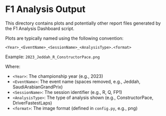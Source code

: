 # F1 Analysis Output

This directory contains plots and potentially other report files generated by the F1 Analysis Dashboard script.

Plots are typically named using the following convention:

`<Year>_<EventName>_<SessionName>_<AnalysisType>.<format>`

Example: `2023_Jeddah_R_ConstructorPace.png`

Where:
*   `<Year>`: The championship year (e.g., 2023)
*   `<EventName>`: The event name (spaces removed, e.g., Jeddah, SaudiArabianGrandPrix)
*   `<SessionName>`: The session identifier (e.g., R, Q, FP1)
*   `<AnalysisType>`: The type of analysis shown (e.g., ConstructorPace, DriverFastestLaps)
*   `<format>`: The image format (defined in `config.py`, e.g., png)